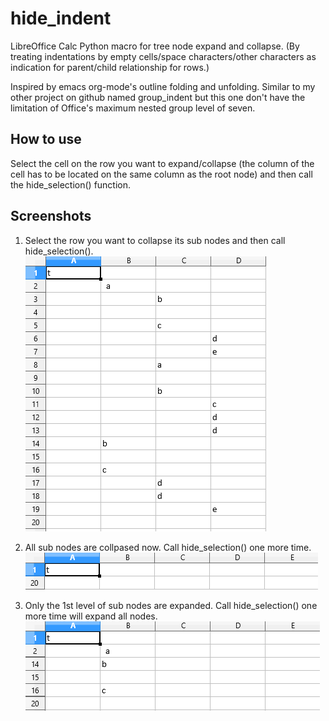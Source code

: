 # hide_indent
LibreOffice Calc Python macro for tree node expand and collapse. (By treating indentations by empty cells/space characters/other characters as indication for parent/child relationship for rows.)

Inspired by emacs org-mode's outline folding and unfolding. Similar to my other project on github named group_indent but this one don't have the limitation of Office's maximum nested group level of seven. 

## How to use
Select the cell on the row you want to expand/collapse (the column of the cell has to be located on the same column as the root node) and then call the hide_selection() function.

## Screenshots
1. Select the row you want to collapse its sub nodes and then call hide_selection(). 
![Alt text](images/expand_all.png)

2. All sub nodes are collpased now. Call hide_selection() one more time.
![Alt text](images/collapse_all.png)

3. Only the 1st level of sub nodes are expanded. Call hide_selection() one more time will expand all nodes.
![Alt text](images/expand_one_lvl.png)

